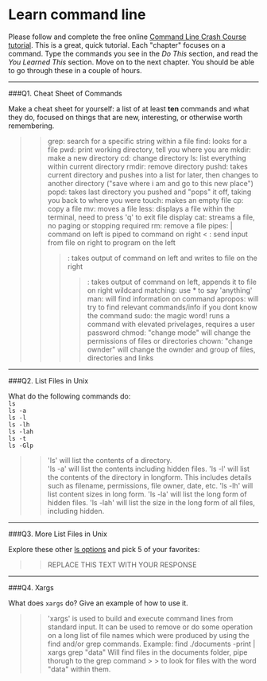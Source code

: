 # Learn command line

Please follow and complete the free online [Command Line Crash Course
tutorial](http://cli.learncodethehardway.org/book/). This is a great,
quick tutorial. Each "chapter" focuses on a command. Type the commands
you see in the _Do This_ section, and read the _You Learned This_
section. Move on to the next chapter. You should be able to go through
these in a couple of hours.

---

###Q1.  Cheat Sheet of Commands  

Make a cheat sheet for yourself: a list of at least **ten** commands and what they do, focused on things that are new, interesting, or otherwise worth remembering.

> > grep:  search for a specific string within a file
> > find:  looks for a file
> > pwd: print working directory, tell you where you are
> > mkdir:  make a new directory
> > cd:  change directory
> > ls:  list everything within current directory
> > rmdir:  remove directory
> > pushd:  takes current directory and pushes into a list for later, then changes to another directory ("save where i am and go to 
> >  this new place")
> > popd:  takes last directory you pushed and "pops" it off, taking you back to where you were
> > touch:  makes an empty file
> > cp:  copy a file
> > mv:  moves a file
> > less:  displays a file within the terminal, need to press 'q' to exit file display
> > cat:  streams a file, no paging or stopping required
> > rm:  remove a file
> > pipes:  |  command on left is piped to command on right
> > < :  send input from file on right to program on the left
> > > :  takes output of command on left and writes to file on the right
> > >> :  takes output of command on left, appends it to file on right
> > wildcard matching:  use * to say 'anything'
> > man:  will find information on command
> > apropos:  will try to find relevant commands/info if you dont know the command
> > sudo:  the magic word!  runs a command with elevated privelages, requires a user password
> > chmod:  "change mode"  will change the permissions of files or directories
> > chown:  "change ownder"  will change the ownder and group of files, directories and links
    

---

###Q2.  List Files in Unix   

What do the following commands do:  
`ls`  
`ls -a`  
`ls -l`  
`ls -lh`  
`ls -lah`  
`ls -t`  
`ls -Glp`  

> > 'ls' will list the contents of a directory.  
> > 'ls -a' will list the contents including hidden files.
> > 'ls -l' will list the contents of the directory in longform.  This includes details such as filename, permissions, file owner,
> >  date, etc.
> > 'ls -lh' will list content sizes in long form.
> > 'ls -la' will list the long form of hidden files.
> > 'ls -lah' will list the size in the long form of all files, including hidden.

---

###Q3.  More List Files in Unix  

Explore these other [ls options](http://www.techonthenet.com/unix/basic/ls.php) and pick 5 of your favorites:

> > REPLACE THIS TEXT WITH YOUR RESPONSE

---

###Q4.  Xargs   

What does `xargs` do? Give an example of how to use it.

> > 'xargs' is used to build and execute command lines from standard input.  It can be used to remove or do some operation on a long 
> >  list of file names which were produced by using the find and/or grep commands.
> > Example:   find ./documents -print | xargs grep "data"   Will find files in the documents folder, pipe thorugh to the grep command > > to look for files with the word "data" within them.

 

